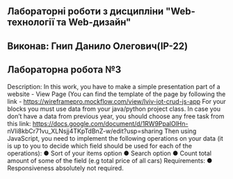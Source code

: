## Лабораторні роботи з дисципліни "Web-технології та Web-дизайн"

## Виконав: Гнип Данило Олегович(ІР-22)
## Лабораторна робота №3 


Description: In this work, you have to make a simple presentation part of 
a website - View Page (You can find the template of the page by following the 
link - https://wireframepro.mockflow.com/view/lviv-iot-crud-js-app
For your blocks you must use data from your java/python project class.
In case you don’t have a data from previous year, you should choose any 
free task from this link:
https://docs.google.com/document/d/1RW9PpalOlHn-
nVIi8kbCr71vu_XLNsjj4TKpTdBnZ-w/edit?usp=sharing
Then using JavaScript, you need to implement the following operations on 
your data (it is up to you to decide which field should be used for each of 
the operations):
● Sort of your items option
● Search option
● Count total amount of some of the field
(e.g total price of all cars)
Requirements:
● Responsiveness absolutely not required.